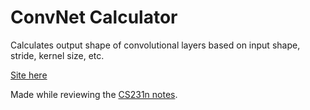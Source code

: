 # ConvNet Calculator

Calculates output shape of convolutional layers based on input shape, stride, kernel size, etc.

[Site here](https://rkiacnhg.github.io/convnet-calculator/)

Made while reviewing the [CS231n notes](http://cs231n.github.io/convolutional-networks/).
